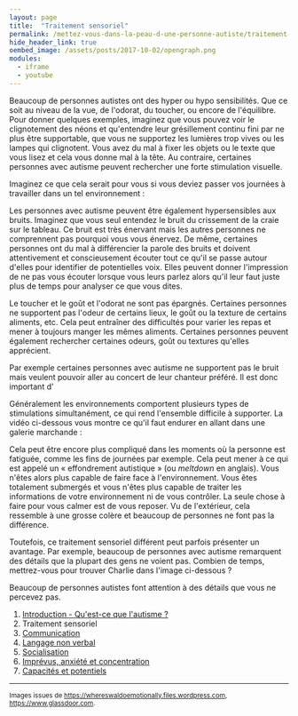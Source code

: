 ```yaml
---
layout: page
title:  "Traitement sensoriel"
permalink: /mettez-vous-dans-la-peau-d-une-personne-autiste/traitement-sensoriel
hide_header_link: true
oembed_image: /assets/posts/2017-10-02/opengraph.png
modules:
  - iframe
  - youtube
---
```



Beaucoup de personnes autistes ont des hyper ou hypo sensibilités. Que ce soit au niveau de la vue, de l'odorat, du toucher, ou encore de l'équilibre.
Pour donner quelques exemples, imaginez que vous pouvez voir le clignotement des néons et qu'entendre leur grésillement continu fini par ne plus être supportable,
que vous ne supportez les lumières trop vives ou les lampes qui clignotent. Vous avez du mal à fixer les objets ou le texte que vous lisez
et cela vous donne mal à la tête.
Au contraire, certaines personnes avec autisme peuvent rechercher une forte stimulation visuelle.

Imaginez ce que cela serait pour vous si vous deviez passer vos journées à travailler dans un tel environnement&nbsp;:

<!-- neon -->
<div class="center">
<amp-iframe width="700" height="451" sandbox="allow-scripts allow-same-origin" src="/html/neon.html" scrolling="no">
 <amp-img layout="fill" src="/html/neon.png" placeholder></amp-img>
</amp-iframe>
</div>

Les personnes avec autisme peuvent être également hypersensibles aux bruits. Imaginez que vous seul entendez le bruit du crissement de la craie sur le tableau.
Ce bruit est très énervant mais les autres personnes ne comprennent pas pourquoi vous vous énervez.
De même, certaines personnes ont du mal à différencier la parole des bruits et doivent attentivement et conscieusement écouter tout ce qu'il se passe autour d'elles pour identifier de potentielles voix.
Elles peuvent donner l'impression de ne pas vous écouter lorsque vous leurs parlez alors qu'il leur faut juste plus de temps pour analyser ce que vous dites.

Le toucher et le goût et l'odorat ne sont pas épargnés.
Certaines personnes ne supportent pas l'odeur de certains lieux, le goût ou la texture de certains aliments, etc.
Cela peut entraîner des difficultés pour varier les repas et mener à toujours manger les mêmes aliments.
Certaines personnes peuvent également rechercher certaines odeurs, goût ou textures qu'elles apprécient.


Par exemple certaines personnes avec autisme ne supportent pas le bruit mais veulent pouvoir aller au concert de leur chanteur préféré.
Il est donc important d'


Généralement les environnements comportent plusieurs types de stimulations simultanément, ce qui rend l'ensemble difficile à supporter.
La vidéo ci-dessous vous montre ce qu'il faut endurer en allant dans une galerie marchande&nbsp;:

<amp-youtube class="center" data-videoid="DgDR_gYk_a8" width="480" height="270"></amp-youtube>

Cela peut être encore plus compliqué dans les moments où la personne est fatiguée, comme les fins de journées par exemple.
Cela peut mener à ce qui est appelé un «&nbsp;effondrement autistique&nbsp;» (ou *meltdown* en anglais).
Vous n'êtes alors plus capable de faire face à l'environnement. Vous êtes totalement submergés et vous n'êtes plus capable de traiter les informations de votre environnement
 ni de vous contrôler. La seule chose à faire pour vous calmer est de vous reposer.
Vu de l'extérieur, cela ressemble à une grosse colère et beaucoup de personnes ne font pas la différence.

Toutefois, ce traitement sensoriel différent peut parfois présenter un avantage.
Par exemple, beaucoup de personnes avec autisme remarquent des détails que la plupart des gens ne voient pas.
Combien de temps, mettrez-vous pour trouver Charlie dans l'image ci-dessous&nbsp;?

<!-- ou est charlie ? -->
<div class="center">
<amp-iframe width="700" height="451" sandbox="allow-scripts allow-same-origin" src="/html/waldo.html" scrolling="no">
 <amp-img layout="fill" src="/html/waldo.png" placeholder></amp-img>
</amp-iframe>
</div>

Beaucoup de personnes autistes font attention à des détails que vous ne percevez pas. 

<div class="highlight">
<ol>
 <li><a href="/mettez-vous-dans-la-peau-d-une-personne-autiste/qu-est-ce-que-l-autisme">Introduction - Qu'est-ce que l'autisme&nbsp;?</a></li>
 <li>Traitement sensoriel</li>
 <li><a href="/mettez-vous-dans-la-peau-d-une-personne-autiste/communication">Communication</a></li>
 <li><a href="/mettez-vous-dans-la-peau-d-une-personne-autiste/langage-non-verbal">Langage non verbal</a></li>
 <li><a href="/mettez-vous-dans-la-peau-d-une-personne-autiste/socialisation">Socialisation</a></li>
 <li><a href="/mettez-vous-dans-la-peau-d-une-personne-autiste/imprevus-anxiete-concentration">Imprévus, anxiété et concentration</a></li>
 <li><a href="/mettez-vous-dans-la-peau-d-une-personne-autiste/capacites-et-potentiels">Capacités et potentiels</a></li>
</ol>
</div>


---
<small>Images issues de <a href="https://whereswaldoemotionally.files.wordpress.com/" rel="nofollow">https://whereswaldoemotionally.files.wordpress.com</a>, <a href="https://www.glassdoor.com" rel="nofollow">https://www.glassdoor.com</a>.</small>

